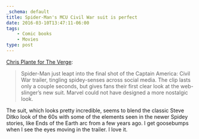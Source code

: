 ```yaml
---
_schema: default
title: Spider-Man's MCU Civil War suit is perfect
date: 2016-03-10T13:47:11-06:00
tags:
    - Comic books
    - Movies
type: post
---
```

[Chris Plante for The Verge](https://www.theverge.com/2016/3/10/11194196/spider-man-suit-captain-america-civil-war-trailer):

> Spider-Man just leapt into the final shot of the Captain America: Civil War trailer, tingling spidey-senses across social media. The clip lasts only a couple seconds, but gives fans their first clear look at the web-slinger’s new suit. Marvel could not have designed a more nostalgic look.

The suit, which looks pretty incredible, seems to blend the classic Steve Ditko look of the 60s with some of the elements seen in the newer Spidey stories, like Ends of the Earth arc from a few years ago. I get goosebumps when I see the eyes moving in the trailer. I love it.